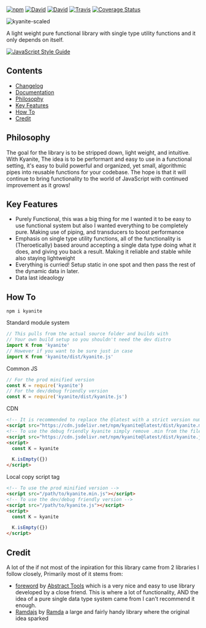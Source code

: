 [![npm](https://img.shields.io/npm/v/kyanite.svg?style=flat-square)](https://www.npmjs.com/package/kyanite)
[![David](https://img.shields.io/david/dhershman1/kyanite.svg?style=flat-square)](https://david-dm.org/dhershman1/kyanite)
[![David](https://img.shields.io/david/dev/dhershman1/kyanite.svg?style=flat-square)](https://david-dm.org/dhershman1/kyanite?type=dev)
[![Travis](https://img.shields.io/travis/dhershman1/kyanite.svg?style=flat-square)](https://travis-ci.org/dhershman1/kyanite)
[![Coverage Status](https://img.shields.io/coveralls/github/dhershman1/kyanite.svg?style=flat-square)](https://coveralls.io/github/dhershman1/kyanite?branch=master)

![kyanite-scaled](https://user-images.githubusercontent.com/8997380/48008308-69174500-e0e7-11e8-9a57-ebd558f094f8.png)

A light weight pure functional library with single type utility functions and it only depends on itself.

[![JavaScript Style Guide](https://cdn.rawgit.com/standard/standard/master/badge.svg)](https://github.com/standard/standard)

## Contents

- [Changelog](https://github.com/dhershman1/kyanite/blob/master/CHANGELOG.md)
- [Documentation](https://www.dusty.codes/documentation/kyanite)
- [Philosophy](#philosophy)
- [Key Features](#key-features)
- [How To](#how-to)
- [Credit](#credit)

## Philosophy

The goal for the library is to be stripped down, light weight, and intuitive. With Kyanite, The idea is to be performant and easy to use in a functional setting, it's easy to build powerful and organized, yet small, algorithmic pipes into reusable functions for your codebase. The hope is that it will continue to bring functionality to the world of JavaScript with continued improvement as it grows!

## Key Features

- Purely Functional, this was a big thing for me I wanted it to be easy to use functional system but also I wanted everything to be completely pure. Making use of piping, and transducers to boost performance
- Emphasis on single type utility functions, all of the functionality is (Theroetically) based around accepting a single data type doing what it does, and giving you back a result. Making it reliable and stable while also staying lightweight
- Everything is curried! Setup static in one spot and then pass the rest of the dynamic data in later.
- Data last ideaology

## How To

`npm i kyanite`

Standard module system

```js
// This pulls from the actual source folder and builds with
// Your own build setup so you shouldn't need the dev distro
import K from 'kyanite'
// However if you want to be sure just in case
import K from 'kyanite/dist/kyanite.js'
```

Common JS

```js
// For the prod minified version
const K = require('kyanite')
// For the dev/debug friendly version
const K = require('kyanite/dist/kyanite.js')
```

CDN

```html
<!-- It is recommended to replace the @latest with a strict version number for production -->
<script src="https://cdn.jsdelivr.net/npm/kyanite@latest/dist/kyanite.min.js"></script>
<!-- To use the debug friendly kyanite simply remove .min from the filename -->
<script src="https://cdn.jsdelivr.net/npm/kyanite@latest/dist/kyanite.js"></script>
<script>
  const K = kyanite

  K.isEmpty({})
</script>
```

Local copy script tag

```html
<!-- To use the prod minified version -->
<script src="/path/to/kyanite.min.js"></script>
<!-- To use the dev/debug friendly version -->
<script src="/path/to/kyanite.js"></script>
<script>
  const K = kyanite

  K.isEmpty({})
</script>
```

## Credit

A lot of the if not most of the inpiration for this library came from 2 libraries I follow closely, Primarily most of it stems from:

- [foreword](https://github.com/abstract-tools/foreword) by [Abstract Tools](https://github.com/abstract-tools) which is a very nice and easy to use library developed by a close friend. This is where a lot of functionality, AND the idea of a pure single data type system came from I can't recommend it enough.
- [Ramdajs](http://ramdajs.com/) by [Ramda](https://github.com/ramda) a large and fairly handy library where the original idea sparked
